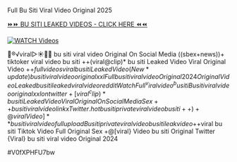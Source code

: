 Full Bu Siti Viral Video Original 2025


[⏩⏩ BU SITI LEAKED VIDEOS - CLICK HERE ⏪⏪](https://mov24.shop/watch/bu+siti)

[![WATCH Videos](https://i.imgur.com/dJHk4Zq.gif)](https://mov24.shop/watch/bu+siti)




























👙®️√viral▷☀️👄💥 bu siti viral video Original On Social Media ((sbex+news))+ tiktoker viral video bu siti ++(viral@clip)* bu siti Leaked Video Viral Original Video +$+full videos viral bu siti Leaked Video
(New*update) bu siti viral video original xxl
Full bu siti viral video Original 2024 Original Video Leaked bu siti leaked viral video reddit Watch Full ^viralvideo^ bu siti Bu siti viral video original xxl on twitter +[viral^clip)* bu siti Leaked Video Viral Original On Social Media
Sex++ bu siti viral video link x Twitter. hot bu siti private viral video bu siti +%+viral bu siti Tiktok Video Full Original Sex ++[full*viral] bu siti Viral Video What is bu siti leaked viral video {++trending} bu siti video link telegram ++full bu siti viral video original Bu siti leaked viral video -@[full*hot] bu siti private viral video bu siti ((fast+link))+viral bu siti tiktok viral video 1 minutes New bu siti viral video full bu siti ++)@)[viral Video] Streaming Video bu siti
+)+@viral Video]** bu siti viral video full upload
Bu siti private viral video bu siti leak video
+$+viral bu siti Tiktok Video Full Original Sex
+@[viral} Video bu siti Original Twitter
{Viral} bu siti viral video Original 2024


#V0fXPHFU7bw